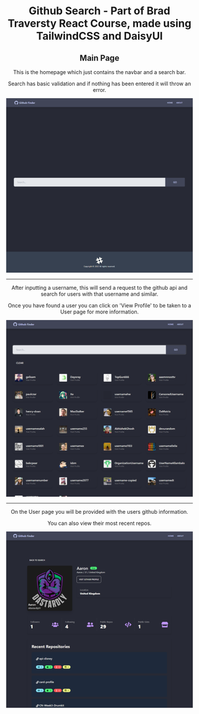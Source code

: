 <div align="center">
<h1>Github Search - Part of Brad Traversty React Course, made using TailwindCSS and DaisyUI
</div>

<div align="center">
  <h2>Main Page</h2>
  <p>
    This is the homepage which just contains the navbar and a search bar.
  </p>
  <p>Search has basic validation and if nothing has been entered it will throw an error.</p>
<div>

<img src="https://github.com/ddastardly91/github-search/blob/main/public/ss1.png?raw=true" />

<hr />

<div align="center">
  <p>
      After inputting a username, this will send a request to the github api and search for users with that username and similar.
  </p>
  <p>
  Once you have found a user you can click on 'View Profile' to be taken to a User page for more information.
  </p>
<div>

<img src="https://github.com/ddastardly91/github-search/blob/main/public/ss2.png?raw=true" />

<hr />

<div align="center">
  <p>
    On the User page you will be provided with the users github information.
  </p>
  <p>
  You can also view their most recent repos.
  </p>
<div>

<img src="https://github.com/ddastardly91/github-search/blob/main/public/ss3.png?raw=true" />
